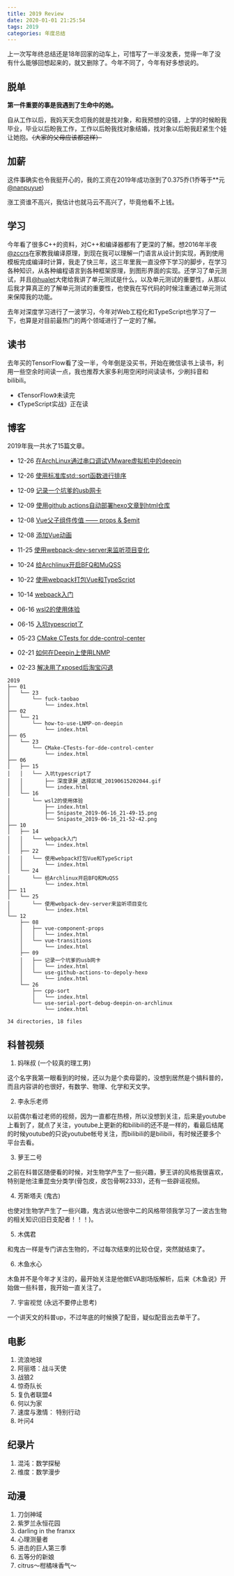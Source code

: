 ```yaml
---
title: 2019 Review
date: 2020-01-01 21:25:54
tags: 2019
categories: 年度总结
---
```


上一次写年终总结还是18年回家的动车上，可惜写了一半没发表，觉得一年了没有什么能够回想起来的，就又删除了。今年不同了，今年有好多想说的。

<!-- more -->

## 脱单

**第一件重要的事是我遇到了生命中的她。**

自从工作以后，我妈天天念叨我的就是找对象，和我预想的没错，上学的时候盼我毕业，毕业以后盼我工作，工作以后盼我找对象结婚，找对象以后盼我赶紧生个娃让她抱。~~（大家的父母应该都这样）~~

## 加薪

这件事确实也令我挺开心的，我的工资在2019年成功涨到了0.375乔(1乔等于**元  [@nanpuyue](https://blog.nanpuyue.com))

涨工资谁不高兴，我估计也就马云不高兴了，毕竟他看不上钱。

## 学习

今年看了很多C++的资料，对C++和编译器都有了更深的了解。想2016年半夜[@zccrs](https://zcc.rs)在家教我编译原理，到现在我可以理解一门语言从设计到实现，再到使用模板完成编译时计算，我走了快三年，这三年里我一直没停下学习的脚步，在学习各种知识，从各种编程语言到各种框架原理，到图形界面的实现。还学习了单元测试，并且[@hualet](https://hualet.org)大佬给我讲了单元测试是什么，以及单元测试的重要性，从那以后我才算真正的了解单元测试的重要性，也使我在写代码的时候注重通过单元测试来保障我的功能。

去年对深度学习进行了一波学习，今年对Web工程化和TypeScript也学习了一下，也算是对目前最热门的两个领域进行了一定的了解。

## 读书

去年买的TensorFlow看了没一半，今年倒是没买书，开始在微信读书上读书，利用一些空余时间读一点，我也推荐大家多利用空闲时间读读书，少刷抖音和bilibili。

- 《TensorFlow》未读完
- 《TypeScript实战》正在读

## 博客

2019年我一共水了15篇文章。

- 12-26 [在ArchLinux通过串口调试VMware虚拟机中的deepin](https://blog.justforlxz.com/2019/12/26/use-serial-port-debug-deepin-on-archlinux/)

- 12-26 [使用标准库std::sort函数进行排序](https://blog.justforlxz.com/2019/12/26/cpp-sort/)

- 12-09 [记录一个坑爹的usb网卡](https://blog.justforlxz.com/2019/12/09/%E8%AE%B0%E5%BD%95%E4%B8%80%E4%B8%AA%E5%9D%91%E7%88%B9%E7%9A%84usb%E7%BD%91%E5%8D%A1/)

- 12-09 [使用github actions自动部署hexo文章到html仓库](https://blog.justforlxz.com/2019/12/09/%E8%AE%B0%E5%BD%95%E4%B8%80%E4%B8%AA%E5%9D%91%E7%88%B9%E7%9A%84usb%E7%BD%91%E5%8D%A1/)

- 12-08 [Vue父子组件传值 —— props & $emit](https://blog.justforlxz.com/2019/12/08/vue-component-props/)

- 12-08 [添加Vue动画](https://blog.justforlxz.com/2019/12/08/vue-transitions/)

- 11-25 [使用webpack-dev-server来监听项目变化](https://blog.justforlxz.com/2019/11/25/%E4%BD%BF%E7%94%A8webpack-dev-server%E6%9D%A5%E7%9B%91%E5%90%AC%E9%A1%B9%E7%9B%AE%E5%8F%98%E5%8C%96/)

- 10-24 [给Archlinux开启BFQ和MuQSS](https://blog.justforlxz.com/2019/10/24/%E7%BB%99Archlinux%E5%BC%80%E5%90%AFBFQ%E5%92%8CMuQSS/)

- 10-22 [使用webpack打包Vue和TypeScript](https://blog.justforlxz.com/2019/10/22/%E4%BD%BF%E7%94%A8webpack%E6%89%93%E5%8C%85Vue%E5%92%8CTypeScript/)

- 10-14 [webpack入门](https://blog.justforlxz.com/2019/10/14/webpack%E5%85%A5%E9%97%A8/)

- 06-16 [wsl2的使用体验](https://blog.justforlxz.com/2019/06/16/wsl2%E7%9A%84%E4%BD%BF%E7%94%A8%E4%BD%93%E9%AA%8C/)

- 06-15 [入坑typescript了](https://blog.justforlxz.com/2019/06/15/%E5%85%A5%E5%9D%91typescript%E4%BA%86/)

- 05-23 [CMake CTests for dde-control-center](https://blog.justforlxz.com/2019/05/23/CMake-CTests-for-dde-control-center/)

- 02-21 [如何在Deepin上使用LNMP](https://blog.justforlxz.com/2019/02/21/how-to-use-LNMP-on-deepin/)

- 02-23 [解决用了xposed后淘宝闪退](https://blog.justforlxz.com/2019/01/23/fuck-taobao/)

```
2019
├── 01
│   └── 23
│       └── fuck-taobao
│           └── index.html
├── 02
│   └── 21
│       └── how-to-use-LNMP-on-deepin
│           └── index.html
├── 05
│   └── 23
│       └── CMake-CTests-for-dde-control-center
│           └── index.html
├── 06
│   ├── 15
│   │   └── 入坑typescript了
│   │       ├── 深度录屏_选择区域_20190615202044.gif
│   │       └── index.html
│   └── 16
│       └── wsl2的使用体验
│           ├── index.html
│           ├── Snipaste_2019-06-16_21-49-15.png
│           └── Snipaste_2019-06-16_21-52-42.png
├── 10
│   ├── 14
│   │   └── webpack入门
│   │       └── index.html
│   ├── 22
│   │   └── 使用webpack打包Vue和TypeScript
│   │       └── index.html
│   └── 24
│       └── 给Archlinux开启BFQ和MuQSS
│           └── index.html
├── 11
│   └── 25
│       └── 使用webpack-dev-server来监听项目变化
│           └── index.html
└── 12
    ├── 08
    │   ├── vue-component-props
    │   │   └── index.html
    │   └── vue-transitions
    │       └── index.html
    ├── 09
    │   ├── 记录一个坑爹的usb网卡
    │   │   └── index.html
    │   └── use-github-actions-to-depoly-hexo
    │       └── index.html
    └── 26
        ├── cpp-sort
        │   └── index.html
        └── use-serial-port-debug-deepin-on-archlinux
            └── index.html

34 directories, 18 files
```

## 科普视频

1. 妈咪叔 (一个较真的理工男)

这个名字我第一眼看到的时候，还以为是个卖母婴的，没想到居然是个搞科普的，而且内容讲的也很好，有数学、物理、化学和天文学。

2. 李永乐老师

以前偶尔看过老师的视频，因为一直都在热榜，所以没想到关注，后来是youtube上看到了，就点了关注，youtube上更新的和bilibili的还不是一样的，看最后结尾的时候youtube的只说youtube帐号关注，而bilibili的是bilibili，有时候还要多个平台去看。

3.  萝王二号

之前在科普区随便看的时候，对生物学产生了一些兴趣，萝王讲的风格我很喜欢，特别是他注重昆虫分类学(骨包皮，皮包骨啊2333)，还有一些辟谣视频。

4. 芳斯塔夫 (鬼古)

也使对生物学产生了一些兴趣，鬼古说以他很中二的风格带领我学习了一波古生物的相关知识(旧日支配者！！！)。

5. 木偶君

和鬼古一样是专门讲古生物的，不过每次结束的比较仓促，突然就结束了。

6. 木鱼水心

木鱼并不是今年才关注的，最开始关注是他做EVA剧场版解析，后来《木鱼说》开始做一些科普，我开始一直关注了。

7. 宇宙视觉 (永远不要停止思考)

一个讲天文的科普up，不过年底的时候换了配音，疑似配音出去单干了。

## 电影

1. 流浪地球
2. 阿丽塔：战斗天使
3. 战狼2
4. 惊奇队长
5. 复仇者联盟4
6. 何以为家
7. 速度与激情： 特别行动
8. 叶问4

## 纪录片

1. 混沌：数学探秘
2. 维度：数学漫步

## 动漫

1. 刀剑神域
2. 紫罗兰永恒花园
3. darling in the franxx
4. 心理测量者
5. 进击的巨人第三季
6. 五等分的新娘
7. citrus～柑橘味香气～
